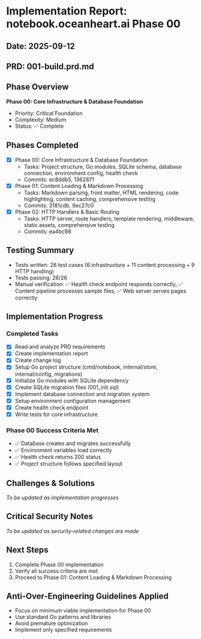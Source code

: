 # Implementation Report: notebook.oceanheart.ai Phase 00
## Date: 2025-09-12
## PRD: 001-build.prd.md

## Phase Overview
**Phase 00: Core Infrastructure & Database Foundation**
- Priority: Critical Foundation
- Complexity: Medium
- Status: ✅ Complete

## Phases Completed
- [x] Phase 00: Core Infrastructure & Database Foundation
  - Tasks: Project structure, Go modules, SQLite schema, database connection, environment config, health check
  - Commits: ec8ddb5, 1362871
- [x] Phase 01: Content Loading & Markdown Processing
  - Tasks: Markdown parsing, front matter, HTML rendering, code highlighting, content caching, comprehensive testing
  - Commits: 3181cdb, 9ec27c0
- [x] Phase 02: HTTP Handlers & Basic Routing
  - Tasks: HTTP server, route handlers, template rendering, middleware, static assets, comprehensive testing
  - Commits: ea4bc98

## Testing Summary
- Tests written: 26 test cases (6 infrastructure + 11 content processing + 9 HTTP handling)
- Tests passing: 26/26
- Manual verification: ✅ Health check endpoint responds correctly, ✅ Content pipeline processes sample files, ✅ Web server serves pages correctly

## Implementation Progress
### Completed Tasks
- [x] Read and analyze PRD requirements
- [x] Create implementation report
- [x] Create change log
- [x] Setup Go project structure (cmd/notebook, internal/store, internal/config, migrations)
- [x] Initialize Go modules with SQLite dependency
- [x] Create SQLite migration files (001_init.sql)
- [x] Implement database connection and migration system
- [x] Setup environment configuration management
- [x] Create health check endpoint
- [x] Write tests for core infrastructure

### Phase 00 Success Criteria Met
- ✅ Database creates and migrates successfully
- ✅ Environment variables load correctly
- ✅ Health check returns 200 status
- ✅ Project structure follows specified layout

## Challenges & Solutions
*To be updated as implementation progresses*

## Critical Security Notes
*To be updated as security-related changes are made*

## Next Steps
1. Complete Phase 00 implementation
2. Verify all success criteria are met
3. Proceed to Phase 01: Content Loading & Markdown Processing

## Anti-Over-Engineering Guidelines Applied
- Focus on minimum viable implementation for Phase 00
- Use standard Go patterns and libraries
- Avoid premature optimization
- Implement only specified requirements